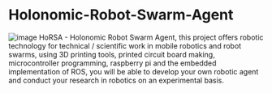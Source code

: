 # Holonomic-Robot-Swarm-Agent
![image](https://user-images.githubusercontent.com/47896432/69590893-c078a380-0fcf-11ea-8189-a696c5e09d21.png)
HoRSA - Holonomic Robot Swarm Agent, this project offers robotic technology for technical / scientific work in mobile robotics and robot swarms, using 3D printing tools, printed circuit board making, microcontroller programming, raspberry pi and the embedded implementation of ROS, you will be able to develop your own robotic agent and conduct your research in robotics on an experimental basis.
